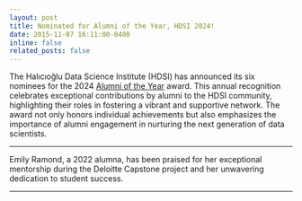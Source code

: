 ```yaml
---
layout: post
title: Nominated for Alumni of the Year, HDSI 2024!
date: 2015-11-07 16:11:00-0400
inline: false
related_posts: false
---
```


The Halıcıoğlu Data Science Institute (HDSI) has announced its six nominees for the 2024 [Alumni of the Year](https://datascience.ucsd.edu/hdsi-celebrates-outstanding-alumni-with-annual-award-nominations/#:~:text=Parker%20Addison%20%E2%80%9921-,Emily%20Ramond%20%E2%80%9922,-Benjamin%20Sacks%20%E2%80%9923) award. This annual recognition celebrates exceptional contributions by alumni to the HDSI community, highlighting their roles in fostering a vibrant and supportive network. The award not only honors individual achievements but also emphasizes the importance of alumni engagement in nurturing the next generation of data scientists.

---

Emily Ramond, a 2022 alumna, has been praised for her exceptional mentorship during the Deloitte Capstone project and her unwavering dedication to student success.

---
